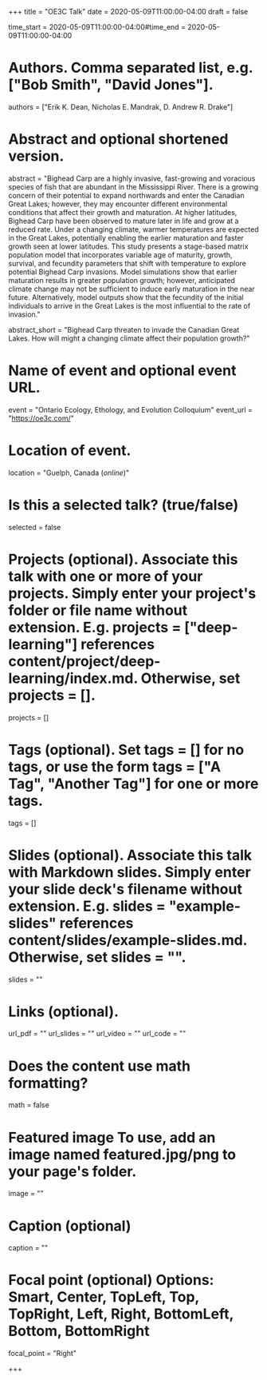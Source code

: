 +++ 
title = "OE3C Talk" 
date = 2020-05-09T11:00:00-04:00
draft = false

time_start = 2020-05-09T11:00:00-04:00#time_end = 2020-05-09T11:00:00-04:00 

# Authors. Comma separated list, e.g. ["Bob Smith", "David Jones"]. 
authors = ["Erik K. Dean, Nicholas E. Mandrak, D. Andrew R. Drake"]

# Abstract and optional shortened version. 
abstract = "Bighead Carp are a highly invasive, fast-growing and voracious species of fish that are abundant in
the Mississippi River. There is a growing concern of their potential to expand northwards and enter
the Canadian Great Lakes; however, they may encounter different environmental conditions that affect
their growth and maturation. At higher latitudes, Bighead Carp have been observed to mature later
in life and grow at a reduced rate. Under a changing climate, warmer temperatures are expected in
the Great Lakes, potentially enabling the earlier maturation and faster growth seen at lower latitudes.
This study presents a stage-based matrix population model that incorporates variable age of maturity,
growth, survival, and fecundity parameters that shift with temperature to explore potential Bighead
Carp invasions. Model simulations show that earlier maturation results in greater population growth;
however, anticipated climate change may not be sufficient to induce early maturation in the near
future. Alternatively, model outputs show that the fecundity of the initial individuals to arrive in the
Great Lakes is the most influential to the rate of invasion."

abstract_short = "Bighead Carp threaten to invade the Canadian Great Lakes. How will might a changing climate affect their population growth?"

# Name of event and optional event URL. 
event = "Ontario Ecology, Ethology, and Evolution Colloquium" 
event_url = "https://oe3c.com/"

# Location of event. 
location = "Guelph, Canada (_online_)"

# Is this a selected talk? (true/false) 
selected = false

# Projects (optional). Associate this talk with one or more of your projects. Simply enter your project's folder or file name without extension. E.g. projects = ["deep-learning"] references content/project/deep-learning/index.md. Otherwise, set projects = []. 
projects = []

# Tags (optional). Set tags = [] for no tags, or use the form tags = ["A Tag", "Another Tag"] for one or more tags. 
tags = []

# Slides (optional). Associate this talk with Markdown slides. Simply enter your slide deck's filename without extension. E.g. slides = "example-slides" references content/slides/example-slides.md. Otherwise, set slides = "". 
slides = ""

# Links (optional). 
url_pdf = "" 
url_slides = "" 
url_video = "" 
url_code = ""

# Does the content use math formatting? 
math = false


# Featured image To use, add an image named featured.jpg/png to your page's folder.
image = "" 

# Caption (optional) 
caption = ""

# Focal point (optional) Options: Smart, Center, TopLeft, Top, TopRight, Left, Right, BottomLeft, Bottom, BottomRight 
focal_point = "Right" 

+++

